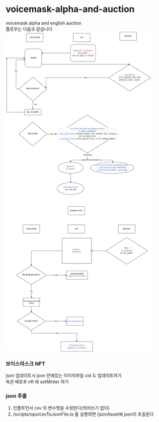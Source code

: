 # voicemask-alpha-and-auction
voicemask alpha and english auction   
플로우는 다음과 같습니다   
![flow](./upgrade.png)


### 보이스마스크 NFT
json 업데이트시 json 안에있는 이미지파일 cid 도 업데이트하기   
옥션 배포후 nft 에 setMinter 하기


### json 추출
1. 인플루언서 csv 의 변수명을 수정한다(띄어쓰기 없이)     
2. /scripts/ops/csvToJsonFile.ts 를 실행하면 /jsonAsset에 json이 추출된다 